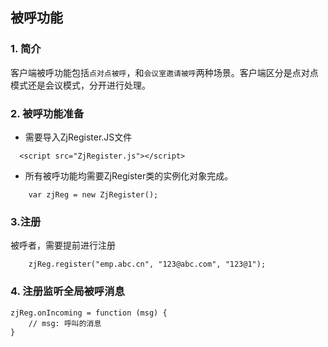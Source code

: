 ## 被呼功能

### 1. 简介

客户端被呼功能包括`点对点被呼`，和`会议室邀请被呼`两种场景。客户端区分是点对点模式还是会议模式，分开进行处理。

### 2. 被呼功能准备

- 需要导入ZjRegister.JS文件

```
  <script src="ZjRegister.js"></script>
```

- 所有被呼功能均需要ZjRegister类的实例化对象完成。

```
    var zjReg = new ZjRegister();
```


### 3.注册

被呼者，需要提前进行注册

```
    zjReg.register("emp.abc.cn", "123@abc.com", "123@1");
```



### 4. 注册监听全局被呼消息

```
zjReg.onIncoming = function (msg) {
    // msg: 呼叫的消息
}
```

